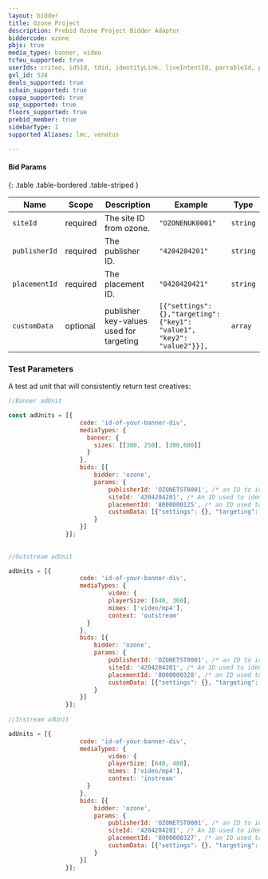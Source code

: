 ```yaml
---
layout: bidder
title: Ozone Project
description: Prebid Ozone Project Bidder Adaptor
biddercode: ozone 
pbjs: true
media_types: banner, video
tcfeu_supported: true
userIds: criteo, id5Id, tdid, identityLink, liveIntentId, parrableId, pubCommonId, lotamePanoramaId, sharedId, fabrickId
gvl_id: 524
deals_supported: true
schain_supported: true
coppa_supported: true
usp_supported: true
floors_supported: true
prebid_member: true
sidebarType: 1
supported Aliases: lmc, venatus

---
```


#### Bid Params

{: .table .table-bordered .table-striped }

| Name      | Scope    | Description               | Example    | Type     |
|-----------|----------|---------------------------|------------|----------|
| `siteId`    | required | The site ID from ozone.  | `"OZONENUK0001"` | `string` |
| `publisherId`    | required | The publisher ID.  | `"4204204201"` | `string` |
| `placementId`    | required | The placement ID.  | `"0420420421"` | `string` |
| `customData`     | optional | publisher key-values used for targeting | `[{"settings":{},"targeting":{"key1": "value1", "key2": "value2"}}],` | `array` |

### Test Parameters

A test ad unit that will consistently return test creatives:

```javascript
//Banner adUnit

const adUnits = [{
                    code: 'id-of-your-banner-div',
                    mediaTypes: {
                      banner: {
                        sizes: [[300, 250], [300,600]]
                      }
                    },
                    bids: [{
                        bidder: 'ozone',
                        params: {
                            publisherId: 'OZONETST0001', /* an ID to identify the publisher account  - required */
                            siteId: '4204204201', /* An ID used to identify a site within a publisher account - required */
                            placementId: '8000000125', /* an ID used to identify the piece of inventory - required - for appnexus test use 13144370. */
                            customData: [{"settings": {}, "targeting": {"key": "value", "key2": ["value1", "value2"]}}],/* optional array with 'targeting' placeholder for passing publisher specific key-values for targeting. */                            
                        }
                    }]
                }];
                
                
//Outstream adUnit

adUnits = [{
                    code: 'id-of-your-banner-div',
                    mediaTypes: {
                            video: {
                            playerSize: [640, 360],
                            mimes: ['video/mp4'],
                            context: 'outstream'
                      }
                    },
                    bids: [{
                        bidder: 'ozone',
                        params: {
                            publisherId: 'OZONETST0001', /* an ID to identify the publisher account  - required */
                            siteId: '4204204201', /* An ID used to identify a site within a publisher account - required */
                            placementId: '8000000328', /* an ID used to identify the piece of inventory - required. */
                            customData: [{"settings": {}, "targeting": {"key": "value", "key2": ["value1", "value2"]}}],/* optional array with 'targeting' placeholder for passing publisher specific key-values for targeting. */                            
                        }
                    }]
                }];
                
//Instream adUnit

adUnits = [{
                    code: 'id-of-your-banner-div',
                    mediaTypes: {
                            video: {
                            playerSize: [640, 480],
                            mimes: ['video/mp4'],
                            context: 'instream'
                      }
                    },
                    bids: [{
                        bidder: 'ozone',
                        params: {
                            publisherId: 'OZONETST0001', /* an ID to identify the publisher account  - required */
                            siteId: '4204204201', /* An ID used to identify a site within a publisher account - required */
                            placementId: '8000000327', /* an ID used to identify the piece of inventory - required. */
                            customData: [{"settings": {}, "targeting": {"key": "value", "key2": ["value1", "value2"]}}],/* optional array with 'targeting' placeholder for passing publisher specific key-values for targeting. */                            
                        }
                    }]
                }];
```
